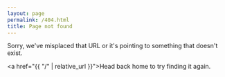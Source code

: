 ```yaml
---
layout: page
permalink: /404.html
title: Page not found
---
```


Sorry, we've misplaced that URL or it's pointing to something that doesn't exist.

<a href="{{ "/" | relative_url }}">Head back home</a> to try finding it again.
